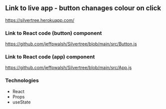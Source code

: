 ## Link to live app - button chanages colour on click
https://silvertree.herokuapp.com/

### Link to React code (button) component 
https://github.com/jeffpwalsh/Silvertree/blob/main/src/Button.js

### Link to React code (app) component
https://github.com/jeffpwalsh/Silvertree/blob/main/src/App.js

### Technologies
- React
- Props
- useState

